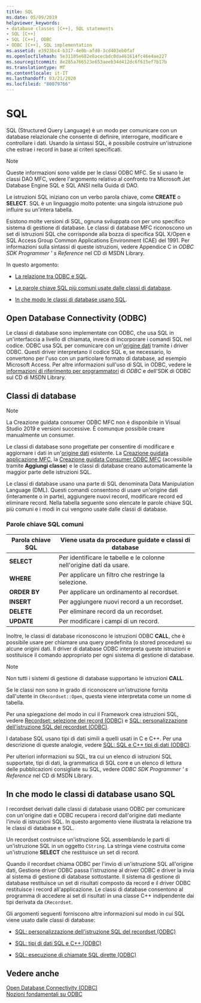 ```yaml
---
title: SQL
ms.date: 05/09/2019
helpviewer_keywords:
- database classes [C++], SQL statements
- SQL [C++]
- SQL [C++], ODBC
- ODBC [C++], SQL implementation
ms.assetid: e3923bc4-b317-4e0b-afd8-3cd403eb0faf
ms.openlocfilehash: 5e31105e682e8acecbdc0da461614fc46e4ae227
ms.sourcegitcommit: 8e285a766523e653aeeb34d412dc6f615ef7b17b
ms.translationtype: MT
ms.contentlocale: it-IT
ms.lasthandoff: 03/21/2020
ms.locfileid: "80079766"
---
```

# <a name="sql"></a>SQL

SQL (Structured Query Language) è un modo per comunicare con un database relazionale che consente di definire, interrogare, modificare e controllare i dati. Usando la sintassi SQL, è possibile costruire un'istruzione che estrae i record in base ai criteri specificati.

> [!NOTE]
>  Queste informazioni sono valide per le classi ODBC MFC. Se si usano le classi DAO MFC, vedere l'argomento relativo al confronto tra Microsoft Jet Database Engine SQL e SQL ANSI nella Guida di DAO.

Le istruzioni SQL iniziano con un verbo parola chiave, come **CREATE** o **SELECT**. SQL è un linguaggio molto potente: una singola istruzione può influire su un'intera tabella.

Esistono molte versioni di SQL, ognuna sviluppata con per uno specifico sistema di gestione di database. Le classi di database MFC riconoscono un set di istruzioni SQL che corrisponde alla bozza di specifica SQL X/Open e SQL Access Group Common Applications Environment (CAE) del 1991. Per informazioni sulla sintassi di queste istruzioni, vedere Appendice C in *ODBC SDK* *Programmer ' s Reference* nel CD di MSDN Library.

In questo argomento:

- [La relazione tra ODBC e SQL](#_core_open_database_connectivity_.28.odbc.29).

- [Le parole chiave SQL più comuni usate dalle classi di database](#_core_the_database_classes).

- [In che modo le classi di database usano SQL](#_core_how_the_database_classes_use_sql).

##  <a name="open-database-connectivity-odbc"></a><a name="_core_open_database_connectivity_.28.odbc.29"></a> Open Database Connectivity (ODBC)

Le classi di database sono implementate con ODBC, che usa SQL in un'interfaccia a livello di chiamata, invece di incorporare i comandi SQL nel codice. ODBC usa SQL per comunicare con un'[origine dati](../../data/odbc/data-source-odbc.md) tramite i driver ODBC. Questi driver interpretano il codice SQL e, se necessario, lo convertono per l'uso con un particolare formato di database, ad esempio Microsoft Access. Per altre informazioni sull'uso di SQL in ODBC, vedere le [informazioni di riferimento per programmatori](../../data/odbc/odbc-basics.md) di *ODBC* e dell'SDK di ODBC sul CD di MSDN Library.

##  <a name="database-classes"></a><a name="_core_the_database_classes"></a> Classi di database

> [!NOTE]
> La Creazione guidata consumer ODBC MFC non è disponibile in Visual Studio 2019 e versioni successive. È comunque possibile creare manualmente un consumer.

Le classi di database sono progettate per consentire di modificare e aggiornare i dati in un'[origine dati](../../data/odbc/data-source-odbc.md) esistente. La [Creazione guidata applicazione MFC](../../mfc/reference/database-support-mfc-application-wizard.md), la [Creazione guidata Consumer ODBC MFC](../../mfc/reference/adding-an-mfc-odbc-consumer.md) (accessibile tramite **Aggiungi classe**) e le classi di database creano automaticamente la maggior parte delle istruzioni SQL.

Le classi di database usano una parte di SQL denominata Data Manipulation Language (DML). Questi comandi consentono di usare un'origine dati (interamente o in parte), aggiungere nuovi record, modificare record ed eliminare record. Nella tabella seguente sono elencate le parole chiave SQL più comuni e i modi in cui vengono usate dalle classi di database.

### <a name="some-common-sql-keywords"></a>Parole chiave SQL comuni

|Parola chiave SQL|Viene usata da procedure guidate e classi di database|
|-----------------|---------------------------------------------|
|**SELECT**|Per identificare le tabelle e le colonne nell'origine dati da usare.|
|**WHERE**|Per applicare un filtro che restringe la selezione.|
|**ORDER BY**|Per applicare un ordinamento al recordset.|
|**INSERT**|Per aggiungere nuovi record a un recordset.|
|**DELETE**|Per eliminare record da un recordset.|
|**UPDATE**|Per modificare i campi di un record.|

Inoltre, le classi di database riconoscono le istruzioni ODBC **CALL**, che è possibile usare per chiamare una query predefinita (o stored procedure) su alcune origini dati. Il driver di database ODBC interpreta queste istruzioni e sostituisce il comando appropriato per ogni sistema di gestione di database.

> [!NOTE]
>  Non tutti i sistemi di gestione di database supportano le istruzioni **CALL**.

Se le classi non sono in grado di riconoscere un'istruzione fornita dall'utente in `CRecordset::Open`, questa viene interpretata come un nome di tabella.

Per una spiegazione del modo in cui il Framework crea istruzioni SQL, vedere [Recordset: selezione dei record (ODBC)](../../data/odbc/recordset-how-recordsets-select-records-odbc.md) e [SQL: personalizzazione dell'istruzione SQL del recordset (ODBC)](../../data/odbc/sql-customizing-your-recordsets-sql-statement-odbc.md).

I database SQL usano tipi di dati simili a quelli usati in C e C++. Per una descrizione di queste analogie, vedere [SQL: SQL e C++ tipi di dati (ODBC)](../../data/odbc/sql-sql-and-cpp-data-types-odbc.md).

Per ulteriori informazioni su SQL, tra cui un elenco di istruzioni SQL supportate, tipi di dati, la grammatica di SQL core e un elenco di lettura delle pubblicazioni consigliate su SQL, vedere *ODBC SDK* *Programmer ' s Reference* nel CD di MSDN Library.

##  <a name="how-the-database-classes-use-sql"></a><a name="_core_how_the_database_classes_use_sql"></a> In che modo le classi di database usano SQL

I recordset derivati dalle classi di database usano ODBC per comunicare con un'origine dati e ODBC recupera i record dall'origine dati mediante l'invio di istruzioni SQL. In questo argomento viene illustrata la relazione tra le classi di database e SQL.

Un recordset costruisce un'istruzione SQL assemblando le parti di un'istruzione SQL in un oggetto `CString`. La stringa viene costruita come un'istruzione **SELECT** che restituisce un set di record.

Quando il recordset chiama ODBC per l'invio di un'istruzione SQL all'origine dati, Gestione driver ODBC passa l'istruzione al driver ODBC e driver la invia al sistema di gestione di database sottostante. Il sistema di gestione di database restituisce un set di risultati composto da record e il driver ODBC restituisce i record all'applicazione. Le classi di database consentono al programma di accedere ai set di risultati in una classe C++ indipendente dai tipi derivata da `CRecordset`.

Gli argomenti seguenti forniscono altre informazioni sul modo in cui SQL viene usato dalle classi di database:

- [SQL: personalizzazione dell'istruzione SQL del recordset (ODBC)](../../data/odbc/sql-customizing-your-recordsets-sql-statement-odbc.md)

- [SQL: tipi di dati SQL e C++ (ODBC)](../../data/odbc/sql-sql-and-cpp-data-types-odbc.md)

- [SQL: esecuzione di chiamate SQL dirette (ODBC)](../../data/odbc/sql-making-direct-sql-calls-odbc.md)

## <a name="see-also"></a>Vedere anche

[Open Database Connectivity (ODBC)](../../data/odbc/open-database-connectivity-odbc.md)<br/>
[Nozioni fondamentali su ODBC](../../data/odbc/odbc-basics.md)